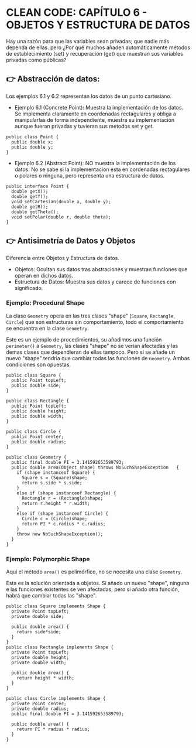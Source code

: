 # CLEAN CODE: CAPÍTULO 6 - OBJETOS Y ESTRUCTURA DE DATOS

Hay una razón para que las variables sean privadas; que nadie más dependa de ellas. pero ¿Por qué muchos añaden automáticamente métodos de establecimiento (set) y recuperación (get) que muestran sus variables privadas como públicas?

## 👉 Abstracción de datos:

Los ejemplos 6.1 y 6.2 representan los datos de un punto cartesiano.

- Ejemplo 6.1 (Concrete Point): Muestra la implementación de los datos.
  Se implementa claramente en coordenadas rectagulares y obliga a manipularlas de forma independiente, muestra su implementación aunque fueran privadas y tuvieran sus metodos set y get.

```
public class Point {
  public double x;
  public double y;
}
```

- Ejemplo 6.2 (Abstract Point): NO muestra la implementación de los datos.
  No se sabe si la implementacion esta en cordenadas rectagulares o polares o ninguna, pero representa una estructura de datos.

```
public interface Point {
  double getX();
  double getY();
  void setCartesian(double x, double y);
  double getR();
  double getTheta();
  void setPolar(double r, double theta);
}
```

## 👉 Antisimetría de Datos y Objetos

Diferencia entre Objetos y Estructura de datos.

- Objetos: Ocultan sus datos tras abstraciones y muestran funciones que operan en dichos datos.
- Estructura de Datos: Muestra sus datos y carece de funciones con significado.

### Ejemplo: Procedural Shape

La clase `Geometry` opera en las tres clases "shape" (`Square`, `Rectangle`, `Circle`) que son estructuras sin comportamiento, todo el comportamiento se encuentra en la clase `Geometry`.

Este es un ejemplo de procedimientos, su añadimos una función `perimeter()` a `Geometry`, las clases "shape" no se verian afectadas y las demas clases que dependieran de ellas tampoco.
Pero si se añade un nuevo "shape" tendria que cambiar todas las funciones de `Geometry`. Ambas condiciones son opuestas.

```
public class Square {
  public Point topLeft;
  public double side;
}

public class Rectangle {
  public Point topLeft;
  public double height;
  public double width;
}

public class Circle {
  public Point center;
  public double radius;
}

public class Geometry {
  public final double PI = 3.141592653589793;
  public double area(Object shape) throws NoSuchShapeException   {
    if (shape instanceof Square) {
      Square s = (Square)shape;
      return s.side * s.side;
    }
    else if (shape instanceof Rectangle) {
      Rectangle r = (Rectangle)shape;
      return r.height * r.width;
    }
    else if (shape instanceof Circle) {
      Circle c = (Circle)shape;
      return PI * c.radius * c.radius;
    }
    throw new NoSuchShapeException();
  }
}
```

### Ejemplo: Polymorphic Shape

Aqui el método `area()` es polimórfico, no se necesita una clase `Geometry`.

Esta es la solución orientada a objetos. Si añado un nuevo "shape", ninguna e las funciones existentes se ven afectadas; pero si añado otra función, habrá que cambiar todas las "shape".

```
public class Square implements Shape {
  private Point topLeft;
  private double side;

  public double area() {
    return side*side;
  }
}
public class Rectangle implements Shape {
  private Point topLeft;
  private double height;
  private double width;

  public double area() {
    return height * width;
  }
}

public class Circle implements Shape {
  private Point center;
  private double radius;
  public final double PI = 3.141592653589793;

  public double area() {
    return PI * radius * radius;
  }
}
```
